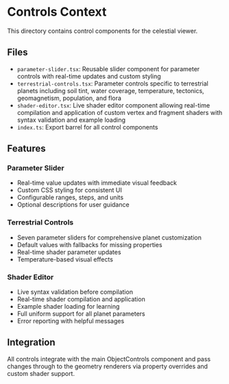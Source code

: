 # Controls Context

This directory contains control components for the celestial viewer.

## Files

- `parameter-slider.tsx`: Reusable slider component for parameter controls with real-time updates and custom styling
- `terrestrial-controls.tsx`: Parameter controls specific to terrestrial planets including soil tint, water coverage, temperature, tectonics, geomagnetism, population, and flora
- `shader-editor.tsx`: Live shader editor component allowing real-time compilation and application of custom vertex and fragment shaders with syntax validation and example loading
- `index.ts`: Export barrel for all control components

## Features

### Parameter Slider
- Real-time value updates with immediate visual feedback
- Custom CSS styling for consistent UI
- Configurable ranges, steps, and units
- Optional descriptions for user guidance

### Terrestrial Controls
- Seven parameter sliders for comprehensive planet customization
- Default values with fallbacks for missing properties
- Real-time shader parameter updates
- Temperature-based visual effects

### Shader Editor
- Live syntax validation before compilation
- Real-time shader compilation and application
- Example shader loading for learning
- Full uniform support for all planet parameters
- Error reporting with helpful messages

## Integration

All controls integrate with the main ObjectControls component and pass changes through to the geometry renderers via property overrides and custom shader support. 
